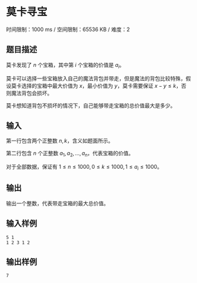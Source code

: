 # 莫卡寻宝

时间限制：1000 ms / 空间限制：65536 KB / 难度：2

## 题目描述

莫卡发现了 $n$ 个宝箱，其中第 $i$ 个宝箱的价值是 $a_i$。

莫卡可以选择一些宝箱放入自己的魔法背包并带走，但是魔法的背包比较特殊，假设莫卡选择的宝箱中最大价值为 $x$，最小价值为 $y$，莫卡需要保证 $x-y\leq k$，否则魔法背包会损坏。

莫卡想知道背包不损坏的情况下，自己能够带走宝箱的总价值最大是多少。

## 输入

第一行包含两个正整数 $n,k$，含义如题面所示。

第二行包含 $n$ 个正整数 $a_1,a_2,...,a_n$，代表宝箱的价值。

对于全部数据，保证有 $1\leq n\leq 1000,0\leq k\leq 1000,1\leq a_i\leq 1000$。

## 输出

输出一个整数，代表带走宝箱的最大总价值。

## 输入样例

    5 1
    1 2 3 1 2

## 输出样例

    7
